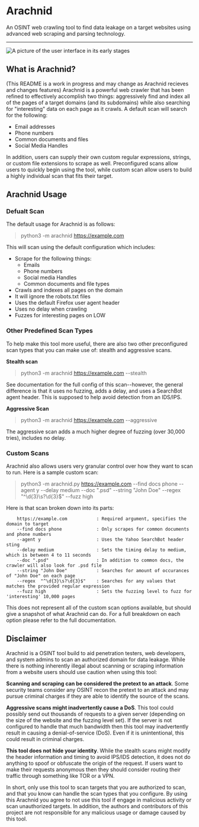 # Arachnid
An OSINT web crawling tool to find data leakage on a target websites using advanced web scraping and parsing technology.

---
![A picture of the user interface in its early stages](/output_early_showcase.png?raw=true)
## What is Arachnid?
(This README is a work in progress and may change as Arachnid recieves and changes features)
Arachnid is a powerful web crawler that has been refined to effectively accomplish two things: aggressively find and index all of the pages of a target domains (and its subdomains) while also searching for "interesting" data on each page as it crawls. A default scan will search for the following:
* Email addresses
* Phone numbers
* Common documents and files
* Social Media Handles

In addition, users can supply their own custom regular expressions, strings, or custom file extensions to scrape as well. Preconfigured scans allow users to quickly begin using the tool, while custom scan allow users to build a highly individual scan that fits their target.

## Arachnid Usage

### Defualt Scan
The default usage for Arachnid is as follows:
> python3 -m arachnid https://example.com

This will scan using the default configuration which includes:
* Scrape for the following things:
  * Emails
  * Phone numbers
  * Social media Handles
  * Common documents and file types
* Crawls and indexes all pages on the domain
* It will ignore the robots.txt files
* Uses the default Firefox user agent header
* Uses no delay when crawling
* Fuzzes for interesting pages on LOW

### Other Predefined Scan Types
To help make this tool more useful, there are also two other preconfigured scan types that you can make use of: stealth and aggressive scans.

**Stealth scan**
> python3 -m arachnid https://example.com --stealth

See documentation for the full config of this scan--however, the general difference is that it uses no fuzzing, adds a delay, and uses a SearchBot agent header. This is supposed to help avoid detection from an IDS/IPS.  

**Aggressive Scan**
> python3 -m arachnid https://example.com --aggressive

The aggressive scan adds a much higher degree of fuzzing (over 30,000 tries), includes no delay.

### Custom Scans
Arachnid also allows users very granular control over how they want to scan to run. Here is a sample custom scan:
> python3 -m arachnid.py https://example.com --find docs phone --agent y --delay medium --doc ".psd" --string "John Doe" --regex "^\d{3}\s?\d{3}$" --fuzz high

Here is that scan broken down into its parts:
```
    https://example.com           : Required argument, specifies the domain to target
    --find docs phone             : Only scrapes for common documents and phone numbers
    --agent y                     : Uses the Yahoo SearchBot header sting
    --delay medium                : Sets the timing delay to medium, which is between 4 to 11 seconds
    --doc ".psd"                  : In addition to common docs, the crawler will also look for .psd file
    --string "John Doe"           : Searches for amount of occurances of "John Doe" on each page
    --regex  "^\d{3}\s?\d{3}$"    : Searches for any values that matches the provided regular expression
    --fuzz high                   : Sets the fuzzing level to fuzz for 'interesting' 10,000 pages
```
This does not represent all of the custom scan options available, but should give a snapshot of what Arachnid can do. For a full breakdown on each option please refer to the full documentation.

## Disclaimer 
Arachnid is a OSINT tool build to aid penetration testers, web developers, and system admins to scan an authorized domain for data leakage. While there is nothing inherently illegal about scanning or scraping information from a website users should use caution when using this tool:

**Scanning and scraping can be considered the pretext to an attack**. Some security teams consider any OSINT recon the pretext to an attack and may pursue criminal charges if they are able to identify the source of the scans. 

**Aggressive scans might inadvertently cause a DoS**. This tool could possibly send out thousands of requests to a given server (depending on the size of the website and the fuzzing level set). If the server is not configured to handle that much bandwidth then this tool may inadvertently result in causing a denial-of-service (DoS). Even if it is unintentional, this could result in criminal charges. 

**This tool does not hide your identity**. While the stealth scans might modify the header information and timing to avoid IPS/IDS detection, it does not do anything to spoof or obfuscate the origin of the request. If users want to make their requests anonymous then they should consider routing their traffic through something like TOR or a VPN. 

In short, only use this tool to scan targets that you are authorized to scan, and that you know can handle the scan types that you configure. By using this Arachnid you agree to not use this tool if engage in malicious activity or scan unauthorized targets. In addition, the authors and contributors of this project are not responsible for any malicious usage or damage caused by this tool.    
